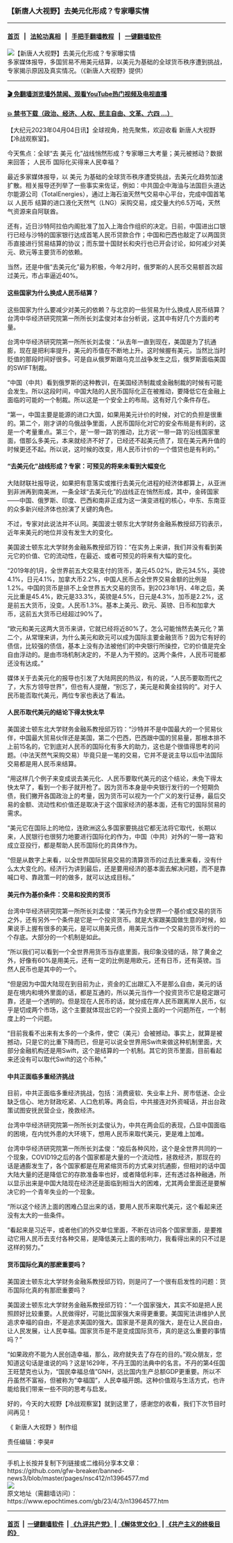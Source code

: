 ### 【新唐人大视野】去美元化形成？专家曝实情
------------------------

#### [首页](https://github.com/gfw-breaker/banned-news3/blob/master/README.md) &nbsp;&nbsp;|&nbsp;&nbsp; [法轮功真相](https://github.com/begood0513/basic/blob/master/README.md)  &nbsp;&nbsp;|&nbsp;&nbsp; [手把手翻墙教程](https://github.com/gfw-breaker/guides/wiki)  &nbsp;&nbsp;|&nbsp;&nbsp; [一键翻墙软件](https://github.com/gfw-breaker/nogfw/blob/master/README.md)  



<div><img alt="【新唐人大视野】去美元化形成？专家曝实情" class="attachment-djy_600_400 size-djy_600_400 wp-post-image" src="https://i.epochtimes.com/assets/uploads/2023/04/id13964580-1200x800-600x400.jpg"/>
<div class="caption">
 多家媒体报导，多国贸易不用美元结算，以美元为基础的全球货币秩序遭到挑战，专家揭示原因及真实情况。（《新唐人大视野》提供）
</div></div><hr/>

#### [ 🎬  免翻墙浏览墙外禁闻、观看YouTube热门视频及电视直播](https://github.com/gfw-breaker/HelloWorld)

#### [ 💥  禁书下载（政治、经济、人权、民主自由、文革、六四 ...）](https://github.com/gfw-breaker/books/blob/master/README.md)

<div><p>
 【大纪元2023年04月04日讯】全球视角，抢先聚焦，欢迎收看
 <ok href="https://www.epochtimes.com/gb/tag/%E6%96%B0%E5%94%90%E4%BA%BA%E5%A4%A7%E8%A7%86%E9%87%8E.html">
  新唐人大视野
 </ok>
 【冷战观察室】。
</p>
<p>
 今天焦点：全球“去
 <ok href="https://www.epochtimes.com/gb/tag/%E7%BE%8E%E5%85%83.html">
  美元
 </ok>
 化”战线悄然形成？专家曝三大考量；美元被撼动？数据来回答；
 <ok href="https://www.epochtimes.com/gb/tag/%E4%BA%BA%E6%B0%91%E5%B8%81.html">
  人民币
 </ok>
 国际化买得来人民幸福？
</p>
<p>
 最近多家媒体报导，以
 <ok href="https://www.epochtimes.com/gb/tag/%E7%BE%8E%E5%85%83.html">
  美元
 </ok>
 为基础的全球货币秩序遭受挑战，去美元化趋势加速扩散。相关报导还列举了一些事实来佐证，例如：中共国企中海油与法国巨头道达尔能源公司（TotalEnergies），通过上海石油天然气交易中心平台，完成中国首笔以
 <ok href="https://www.epochtimes.com/gb/tag/%E4%BA%BA%E6%B0%91%E5%B8%81.html">
  人民币
 </ok>
 结算的进口液化天然气（LNG）采购交易，成交量大约6.5万吨，天然气资源来自阿联酋。
</p>
<p>
 还有，近日沙特阿拉伯内阁批准了加入上海合作组织的决定。日前，中国进出口银行已经与沙特的国家银行达成首笔人民币贷款合作；中国和巴西也敲定了以两国货币直接进行贸易结算的协议；而东盟十国财长和央行也已开会讨论，如何减少对美元、欧元等主要货币的依赖。
</p>
<p>
 当然，还是中俄“去美元化”最为积极，今年2月时，俄罗斯的人民币交易额首次超过美元，市占率逼近40%。
</p>
<p>
 <center>
 </center>
 <h4>
  这些国家为什么换成人民币结算？
 </h4>
 <p>
  这些国家为什么要减少对美元的依赖？与北京的一些贸易为什么换成人民币结算？台湾中华经济研究院第一所所长刘孟俊对本台分析说，这其中有好几个方面的考量。
 </p>
 <p>
  台湾中华经济研究院第一所所长刘孟俊：“从去年一直到现在，美国是为了抗通膨，现在是把利率提升，美元的币值在不断地上升。这时候握有美元，当然比当时贬值的那段时间好很多。可是自从俄罗斯跟乌克兰战争发生之后，俄罗斯面临美国的SWIFT制裁。
 </p>
 <p>
  “中国（中共）看到俄罗斯的这种教训，在美国经济制裁或金融制裁的时候有可能会发生。所以这段时间，中国大陆的人民币国际化正在被推动，要降低它在金融上面临的可能的一个制裁。所以这是一个安全上的布局。这有好几个条件存在。
 </p>
 <p>
  “第一，中国主要是能源的进口大国，如果用美元计价的时候，对它的负担是很重的。第二个，刚才讲的乌俄战争里面，人民币国际化对它的安全布局是有利的，这是一个考量重点。第三个，是‘一带一路’的推动，比方说‘一带一路’的沿线国家里面，借那么多美元，本来就经济不好了，已经还不起美元债了，现在美元再升值的时候更还不起。所以说，这时候的改变，用人民币计价的一个借贷也是有利的。”
 </p>
 <h4>
  “去美元化”战线形成？专家：可预见的将来未看到大幅变化
 </h4>
 <p>
  大陆财联社报导说，如果把有意落实或推行去美元化进程的经济体都算上，从亚洲到非洲再到南美洲，一条全球“去美元化”的战线正在悄然形成，其中，金砖国家——中国、俄罗斯、印度、巴西和南非正成为这一演变进程的核心，中东、东南亚的众多新兴经济体也扮演了关键的角色。
 </p>
 <p>
  不过，专家对此说法并不认同。美国波士顿东北大学财务金融系教授邱万钧表示，近年来美元的地位并没有发生大的变化。
 </p>
 <p>
  美国波士顿东北大学财务金融系教授邱万钧：“在实务上来讲，我们并没有看到美元它的价值、它的流动性，在最近、或者可预见的将来有大幅的变化。
 </p>
 <p>
  “2019年的1月，全世界前五大交易支付的货币，美元45.02%，欧元34.5%，英镑4.1%，日元4.1%，加拿大币2.2%，中国人民币占全世界交易金额的比例是1.2%。中国的货币是排不上全世界五大交易的货币。到2023年1月、4年之后，美元比重是45.4%，欧元是33.3%，英镑是4.5%，日元是4.3%，加币是2.2%，这是前五大货币，没变。人民币1.3%。基本上美元、欧元、英镑、日币和加拿大币，这前五大货币已经超过90%了。
 </p>
 <p>
  “欧元和美元这两大货币来讲，它就已经将近80%了。怎么可能悄然去美元化？第二个，从常理来讲，为什么美元和欧元可以成为国际主要金融货币？因为它有好的债信，比较强的债信，基本上没有办法被他们的中央银行所操控，它的价值是完全自由浮动的。是由市场机制决定的，不是人为干预的。这两个条件，人民币可能都还没有达成。”
 </p>
 <p>
  媒体关于去美元化的报导也引发了大陆网民的热议，有的说，“人民币要取而代之了，大东方领导世界”，但也有人提醒，“别忘了，美元是和黄金挂钩的”。对于人民币能否取代美元，两位专家也表达了看法。
 </p>
 <h4>
  人民币取代美元的结论下得太快太早
 </h4>
 <p>
  美国波士顿东北大学财务金融系教授邱万钧：“沙特并不是中国最大的一个贸易伙伴，中国最大贸易伙伴还是美国，第二个巴西，巴西跟中国的贸易量，那根本排不上前15名的，它到底对人民币的国际化有多大的助力，这也是个很值得思考的问题。（中法天然气采购交易）毕竟只是一笔的交易，它并不是说主导以后中法国际交易都是用人民币来结算。
 </p>
 <p>
  “用这样几个例子来变成说去美元化、人民币要取代美元的这个结论，未免下得太快太早了，看到一个影子就开枪了。因为货币本身是中央银行发行的一个短期负债，我们撇开各国政治上的考量，因为货币可以视为一个广义的发行证券，最后交易的金额、流动性和价值还是取决于这个国家经济的基本面，还有它的国际贸易的需求。
 </p>
 <p>
  “美元它在国际上的地位，连欧洲这么多国家要挑战它都无法将它取代，长期以来，人民银行也很努力地要进行国际化的作为，中国（中共）对外的‘一带一路’和成立亚投行，都是帮助人民币国际化的具体作为。
 </p>
 <p>
  “但是从数字上来看，以全世界国际贸易交易的清算货币的过去比重来看，没有什么太大变化的。经济行为讲到最后，还是要用经济的基本面去解决问题，而不是靠喊口号、靠政策一时的做多，就可以达成目标。”
 </p>
 <h4>
  美元作为基价条件：交易和投资的货币
 </h4>
 <p>
  台湾中华经济研究院第一所所长刘孟俊：“美元作为全世界一个基价或交易的货币之外，还有另外一个条件是它是一个投资货币。就是大家跟美国做生意的时候，如果说手上握有很多的美元，是可以用美元债，用美元当作一个交易的货币发行的一个存底。大部分的一个机制是如此。
 </p>
 <p>
  “所以我们可以看到一个全世界用货币当存底里面，我印象没错的话，除了黄金之外，好像有60%是用美元，还有一定的比例是用欧元，还有日币，还有英镑。当然人民币也是其中的一个。
 </p>
 <p>
  “但是因为中国大陆现在到目前为止，资金的汇出跟汇入不是那么自由，美元的话是在境内和境外里面的话，都是互通的，所以美元当作一个投资货币它是稳定跟可靠，还是一个透明的。但是现在人民币的话，就分成在岸人民币跟离岸人民币，似乎是切成两个市场，这个主要就体现出它的一个投资上面的一个问题所在，一个制度上的一个问题。
 </p>
 <p>
  “目前我看不出来有太多的一个条件，使它（美元）会被撼动。事实上，就算是被撼动，只是它的比重下降而已，但是可以说全世界用Swift来做这种机制里面，大部分金融机构还是用Swift，这个是结算的一个机制。其它的货币里面，目前看起来还没有可以取代Swift的这个币种。”
 </p>
 <h4>
  中共正面临多重经济挑战
 </h4>
 <p>
  目前，中共正面临多重经济挑战，包括：消费疲软、失业率上升、房市低迷、企业缺乏信心、地方财政吃紧、人口危机等。两会后，中共接连对外资喊话，并出台政策试图安抚民营企业，挽救经济。
 </p>
 <p>
  台湾中华经济研究院第一所所长刘孟俊认为，中共在两会后的表现，凸显中国面临的困境，在内忧外患的大环境下，想用人民币来取代美元，更是难上加难。
 </p>
 <p>
  台湾中华经济研究院第一所所长刘孟俊：“疫后各种风险，这个是全世界共同的一个现象，COVID19之后的各个国家都是大量的一个流动性，拯救经济，那现在的话是通膨发生了，各个国家都是在用紧缩货币的方式来对抗通膨，但相对的话中国大陆大量的还是降低它的存款准备率也好，或者降低利率，还有透过各种融通，所以显示出来是中国大陆现在经济还是面临到相当大的困难，尤其两会里面还是要解决它的一个青年失业的一个现象。
 </p>
 <p>
  “所以这个经济上面的困难凸显出来的话，要用人民币来取代美元，这个看起来还没有太大的一些条件。
 </p>
 <p>
  “看起来是习近平，或者他们的外交单位里面，不断在访问各个国家里面，是要推动它用人民币去支付各种交易，是降低美元上面的影响力，我看得出来的只不过是这样的努力。”
 </p>
 <h4>
  货币国际化真的那麽重要吗？
 </h4>
 <p>
  美国波士顿东北大学财务金融系教授邱万钧，则是问了一个很有启发性的问题：货币国际化真的有那麽重要吗？
 </p>
 <p>
  美国波士顿东北大学财务金融系教授邱万钧：“一个国家强大，其实不如是把人民照顾好比较重要。人民做得好，可能比国家强大来得更重要。美国宪法讲维护人民追求幸福的自由，不是追求美国的强大。国家是不是真的强大，是在让人民自由，让人民发展，让人民幸福。国家货币是不是变成国际货币，真的是这么重要的事情吗？”
 </p>
 <p>
  “如果政府不能为人民创造幸福，那么，政府就失去了存在的目的。”观众朋友，您知道这句话是谁说的吗？这是1629年，不丹王国的法典中的名言。不丹的第4任国王旺楚克也认为，“国民幸福总值”GNH，远比国内生产总额GDP更重要。所以不丹虽然不富裕，但被称为“幸福国”，人民幸福开朗。这种价值观与生活方式，也许能给我们带来一些不同的思考与启发。
 </p>
 <p>
  好的，今天的大视野【冷战观察室】就到这里了，感谢您的收看，我们下次节目时间再见！
 </p>
 <p>
  《
  <ok href="https://www.epochtimes.com/gb/tag/%E6%96%B0%E5%94%90%E4%BA%BA%E5%A4%A7%E8%A7%86%E9%87%8E.html">
   新唐人大视野
  </ok>
  》制作组
 </p>
 <p>
  责任编辑：李昊#
 </p>
</p></div>
<hr/>
手机上长按并复制下列链接或二维码分享本文章：<br/>
https://github.com/gfw-breaker/banned-news3/blob/master/pages/nsc412/n13964577.md <br/>
<a href='https://github.com/gfw-breaker/banned-news3/blob/master/pages/nsc412/n13964577.md'><img src='https://github.com/gfw-breaker/banned-news3/blob/master/pages/nsc412/n13964577.md.png'/></a> <br/>
原文地址（需翻墙访问）：https://www.epochtimes.com/gb/23/4/3/n13964577.htm


------------------------
#### [首页](https://github.com/gfw-breaker/banned-news3/blob/master/README.md) &nbsp;|&nbsp; [一键翻墙软件](https://github.com/gfw-breaker/nogfw/blob/master/README.md) &nbsp;| [《九评共产党》](https://github.com/gfw-breaker/9ping.md/blob/master/README.md#九评之一评共产党是什么) | [《解体党文化》](https://github.com/gfw-breaker/jtdwh.md/blob/master/README.md) | [《共产主义的终极目的》](https://github.com/gfw-breaker/gczydzjmd.md/blob/master/README.md)


<img src='http://gfw-breaker.win/banned-news3/pages/nsc412/n13964577.md' width='0px' height='0px'/>